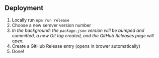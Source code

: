 ## Deployment

1. Locally run `npm run release`
2. Choose a new semver version number
3. _In the background: the `package.json` version will be bumped and committed, a new Git tag created, and the GitHub Releases page will open._
4. Create a GitHub Release entry (opens in brower automatically)
5. Done!
